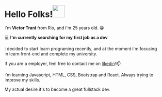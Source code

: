  <h1>Hello Folks!<img src="https://c.tenor.com/9zmtHZ0tIjkAAAAi/nyancat-rainbow-cat.gif" height="40"></h1> 

I'm **Victor Trani** from Rio, and i'm 25 years old.  😁

💻 **I'm currently searching for my first job as a dev**

i decided to start learn programing recently, and at the moment i'm focusing in learn front-end and complete my university.

If you are a employer, feel free to contact me on [likedin](https://www.linkedin.com/in/victor-martins-t/)!📫

i'm learning Javascript, HTML, CSS, Bootstrap and React. Always trying to improve my skills.

My actual desire it's to become a great fullstack dev.


